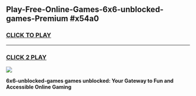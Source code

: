
## Play-Free-Online-Games-6x6-unblocked-games-Premium #x54a0
<h3>
<a href="https://premium.freeplayer.one?title=6x6-unblocked-games&ref=8M">CLICK TO PLAY</a></h3>
<hr>

<h3>
<a href="https://premium.freeplayer.one?title=6x6-unblocked-games&ref=8M">CLICK 2 PLAY</a>
  
</h3>

<a href="https://premium.freeplayer.one?title=6x6-unblocked-games&ref=8M"><img src="https://clearcache.store/games.png"></a>


**6x6-unblocked-games games unblocked: Your Gateway to Fun and Accessible Online Gaming**
